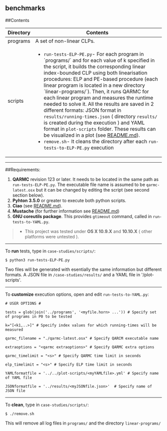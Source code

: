 
## **benchmarks** ##



##Contents

Directory | Contents															|
---------------|--------------------------------------------------------------------|
programs			   | A set of non-linear CLPs.	 															|
scripts			   | <ul><li>`run-tests-ELP-PE.py`- For each program in ´programs/´ and for each value of k specified in the script, it builds the corresponding linear index-bounded CLP using both linearisation procedures: ELP and PE-based procedure (each linear program is located in a new directory ´linear-programs/´). Then, it runs QARMC for each linear program and measures the runtime needed to solve it. All the results are saved in 2 different formats: JSON format in  `results/running-times.json` ( directory `results/` is created during the execution ) and YAML format in `plot-scripts` folder. These results can be visualized in a plot (see [README.md](https://github.com/elenagutiv/Linearisation-2015/blob/master/plot-scripts/README.md)).</li><li>`remove.sh`- It cleans the directory after each `run-tests-to-ELP-PE.py` execution</li></ul>

----------
##Requirements:

1. **QARMC** revision 123 or later. It needs to be located in the same path as `run-tests-ELP-PE.py`. The executable file name is assumed to be `qarmc-latest.osx` but it can be changed by editing the script (see second section below).
2. **Pyhton 3.5.0** or greater to execute both python scripts.
3. **Ciao** (see [README.md](https://github.com/elenagutiv/Linearisation-2015/blob/master/README.md)).
4. **Mustache** (for further information see [README.md](https://github.com/elenagutiv/Linearisation-2015/blob/master/plot-scripts/README.md))
5.  **GNU coreutils package**. This provides `gtimeout` command, called in `run-tests-to-YAML.py`.
> - This project was tested under **OS X 10.9.X** and **10.10.X** ( other platforms were untested ).


----------

To **run** tests, type in `case-studies/scripts/`:

`$ python3 run-tests-ELP-PE.py`

Two files will be generated with esentially the same information but different formats. A JSON file in `/case-studies/results/` and a YAML file in '/plot-scripts'.

----------

To **customize** execution options, open and edit `run-tests-to-YAML.py`:


`# USER OPTIONS #`

`tests = glob(join('../programs', '<myfile.horn> ...')) # Specify set of programs in P0 to be tested`

`k="[<k1,..>]" # Specify index values for which running-times will be measured`

`qarmc_filename = "./qarmc-latest.osx" # Specify QARCM executable name`

`extraoptions = "<qarmc extraoptions>" # Specify QARMC extra options`

`qarmc_timelimit = "<s>" # Specify QARMC time limit in seconds`

`elp_timelimit = "<s>" # Specify ELP time limit in seconds`

`YAMLformatfile = '../../plot-scripts/<myYAMLfile>.yml' # Specify name of YAML file`

`JSONformatfile = '../results/<myJSONfile.json>'  # Specify name of JSON file`

----------


To **clean**, type in `case-studies/scripts/`:

`$ ./remove.sh`

This will remove all log files in `programs/` and the directory `linear-programs/`